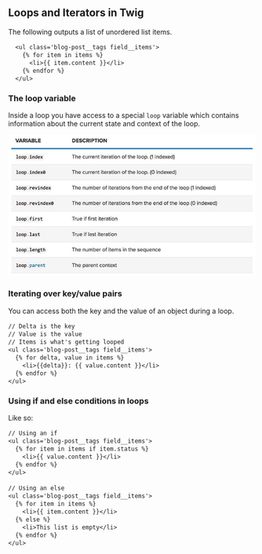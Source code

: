 ## Loops and Iterators in Twig

The following outputs a list of unordered list items.

```
  <ul class='blog-post__tags field__items'>
    {% for item in items %}
      <li>{{ item.content }}</li>
    {% endfor %}
  </ul>
```

### The loop variable

Inside a loop you have access to a special `loop` variable which contains information about the current state and context of the loop.

![](/assets/twig-loop-specials.jpg)

### Iterating over key/value pairs

You can access both the key and the value of an object during a loop.

```
// Delta is the key
// Value is the value
// Items is what's getting looped
<ul class='blog-post__tags field__items'>
  {% for delta, value in items %}
    <li>{{delta}}: {{ value.content }}</li>
  {% endfor %}
</ul>
```

### Using if and else conditions in loops

Like so:

```
// Using an if
<ul class='blog-post__tags field__items'>
  {% for item in items if item.status %}
    <li>{{ value.content }}</li>
  {% endfor %}
</ul>

// Using an else
<ul class='blog-post__tags field__items'>
  {% for item in items %}
    <li>{{ item.content }}</li>
  {% else %}
    <li>This list is empty</li>
  {% endfor %}
</ul>
```



